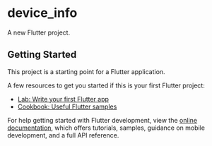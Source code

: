# device_info

A new Flutter project.

## Getting Started

This project is a starting point for a Flutter application.

A few resources to get you started if this is your first Flutter project:

- [Lab: Write your first Flutter app](https://docs.flutter.dev/get-started/codelab)
- [Cookbook: Useful Flutter samples](https://docs.flutter.dev/cookbook)

For help getting started with Flutter development, view the
[online documentation](https://docs.flutter.dev/), which offers tutorials,
samples, guidance on mobile development, and a full API reference.


<!-- public static String getSN() {

        if (Build.VERSION.SDK_INT >= Build.VERSION_CODES.R) {

            String serial;

            try {

                @SuppressLint("PrivateApi") Class<?> c =Class.forName("android.os.SystemProperties");

                Method get =c.getMethod("get", String.class);

                serial = (String)get.invoke(c, "ro.sunmi.serial");

            } catch (Exception e) {

                serial = "Can not retrieve";

                e.printStackTrace();

            }

            return serial;

        } else if (Build.VERSION.SDK_INT >= Build.VERSION_CODES.O) {

            return Build.getSerial();

        } else {

            return Build.SERIAL;

        }

    } -->
